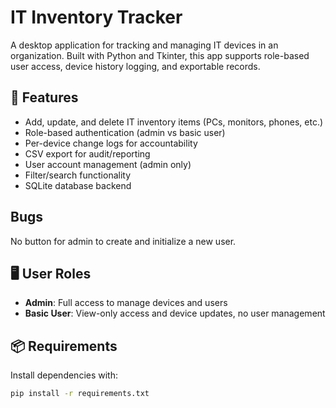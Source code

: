 # IT Inventory Tracker

A desktop application for tracking and managing IT devices in an organization. Built with Python and Tkinter, this app supports role-based user access, device history logging, and exportable records.

## 🔧 Features

- Add, update, and delete IT inventory items (PCs, monitors, phones, etc.)
- Role-based authentication (admin vs basic user)
- Per-device change logs for accountability
- CSV export for audit/reporting
- User account management (admin only)
- Filter/search functionality
- SQLite database backend

## Bugs

No button for admin to create and initialize a new user.

## 🖥️ User Roles

- **Admin**: Full access to manage devices and users
- **Basic User**: View-only access and device updates, no user management

## 📦 Requirements

Install dependencies with:

```bash
pip install -r requirements.txt
